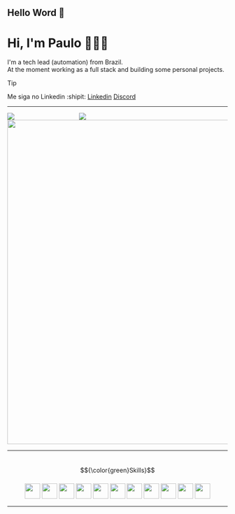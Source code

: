 ## Hello Word 👋
# Hi, I'm Paulo 👨🏻‍💻


I'm a tech lead (automation) from Brazil.<br/>
At the moment working as a full stack and building some personal projects.

>[!TIP]
> Me siga no Linkedin :shipit:
> <a href="https://www.linkedin.com/in/paulo-cesar-granzieri-a5783b208/">Linkedin</a>
> <a href="https://discord.com/users/375701358726348804">Discord</a>
---


<div style="display: flex; flex-direction: column">
  <div style="display: flex; flex-direction: row">
    
  <img  style="min-width: 164px;" src="http://github-profile-summary-cards.vercel.app/api/cards/repos-per-language?username=paulopc777&theme=midnight_purple" />
      <img  style="min-width: 164px;"  src="https://streak-stats.demolab.com/?user=paulopc777&theme=midnight_purple&hide_border=true&date_format=M%20j%5B%2C%20Y%5D"/>

   </div>
   <div style="display: flex; flex-direction: column">
      <img
	      width="743"
        src="http://github-profile-summary-cards.vercel.app/api/cards/profile-details?username=paulopc777&theme=midnight_purple"
      />
   </div
</div>

---
$${\color{green}Skills}$$	



<div align="center">
<img src="https://user-images.githubusercontent.com/99139310/178839919-98285d21-873f-4058-a649-3715f34b759e.png" width="35px">
<img src="https://user-images.githubusercontent.com/99139310/180587435-202f49ee-35d9-4486-88ad-aa20732f5847.png" width="35px">
<img src="https://user-images.githubusercontent.com/99139310/178839917-351cd87d-2229-46ec-a2df-d8e1f33aa700.png" width="35px">
<img src="https://user-images.githubusercontent.com/99139310/180586690-f56d3dd5-aec6-47ba-b8b3-eb8b2e5d342b.png" width="35px">
<img src="https://www.datocms-assets.com/75941/1657707878-nextjs_logo.png" width="35px">
<img src="https://user-images.githubusercontent.com/99139310/178839910-a5dcd40f-89dd-4958-9170-4315181ed3f0.png" width="35px">
<img src="https://cdn-icons-png.flaticon.com/512/919/919830.png" width="35px">
<img src="https://cdn-icons-png.flaticon.com/512/5968/5968313.png" width="35px">
<img src="https://user-images.githubusercontent.com/99139310/180586688-a1ba925b-f709-4064-91ae-4f40b120a116.png" width="35px">
<img src="https://raw.githubusercontent.com/danielcranney/readme-generator/main/public/icons/skills/flutter-colored.svg" width="35px">
<img src="https://raw.githubusercontent.com/danielcranney/readme-generator/main/public/icons/skills/sass-colored.svg" width="35px">
</div>

---


